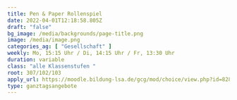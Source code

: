 ```yaml
---
title: Pen & Paper Rollenspiel
date: 2022-04-01T12:18:58.805Z
draft: "false"
bg_image: /media/backgrounds/page-title.png
image: /media/image.png
categories_ag: [ "Gesellschaft" ]
weekly: Mo, 15:15 Uhr / Di, 14:15 Uhr / Fr, 13:30 Uhr
duration: variable
class: "alle Klassenstufen "
root: 307/102/103
apply_url: https://moodle.bildung-lsa.de/gcg/mod/choice/view.php?id=828
type: ganztagsangebote
---
```


